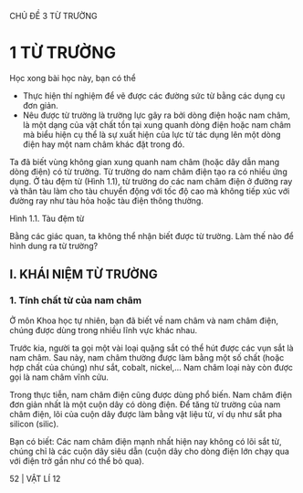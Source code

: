 CHỦ ĐỀ 3 TỪ TRƯỜNG

# 1 TỪ TRƯỜNG

Học xong bài học này, bạn có thể
- Thực hiện thí nghiệm để vẽ được các đường sức từ bằng các dụng cụ đơn giản.
- Nêu được từ trường là trường lực gây ra bởi dòng điện hoặc nam châm, là một dạng của vật chất tồn tại xung quanh dòng điện hoặc nam châm mà biểu hiện cụ thể là sự xuất hiện của lực từ tác dụng lên một dòng điện hay một nam châm khác đặt trong đó.

Ta đã biết vùng không gian xung quanh nam châm (hoặc dây dẫn mang dòng điện) có từ trường. Từ trường do nam châm điện tạo ra có nhiều ứng dụng. Ở tàu đệm từ (Hình 1.1), từ trường do các nam châm điện ở đường ray và thân tàu làm cho tàu chuyển động với tốc độ cao mà không tiếp xúc với đường ray như tàu hỏa hoặc tàu điện thông thường.

Hình 1.1. Tàu đệm từ

Bằng các giác quan, ta không thể nhận biết được từ trường. Làm thế nào để hình dung ra từ trường?

## I. KHÁI NIỆM TỪ TRƯỜNG

### 1. Tính chất từ của nam châm

Ở môn Khoa học tự nhiên, bạn đã biết về nam châm và nam châm điện, chúng được dùng trong nhiều lĩnh vực khác nhau.

Trước kia, người ta gọi một vài loại quặng sắt có thể hút được các vụn sắt là nam châm. Sau này, nam châm thường được làm bằng một số chất (hoặc hợp chất của chúng) như sắt, cobalt, nickel,... Nam châm loại này còn được gọi là nam châm vĩnh cửu.

Trong thực tiễn, nam châm điện cũng được dùng phổ biến. Nam châm điện đơn giản nhất là một cuộn dây có dòng điện. Để tăng từ trường của nam châm điện, lõi của cuộn dây được làm bằng vật liệu từ, ví dụ như sắt pha silicon (silic).

Bạn có biết:
Các nam châm điện mạnh nhất hiện nay không có lõi sắt từ, chúng chỉ là các cuộn dây siêu dẫn (cuộn dây cho dòng điện lớn chạy qua với điện trở gần như có thể bỏ qua).

52 | VẬT LÍ 12
